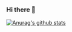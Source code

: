 ### Hi there 👋

[![Anurag's github stats](https://github-readme-stats.vercel.app/api?username=mental-block&show_icons=true&theme=chartreuse-dark)](https://github.com/anuraghazra/github-readme-stats)

<!--
**Mental-Block/Mental-Block** is a ✨ _special_ ✨ repository because its `README.md` (this file) appears on your GitHub profile.

Here are some ideas to get you started:

- 🔭 I’m currently working on ...
- 🌱 I’m currently learning ...
- 👯 I’m looking to collaborate on ...
- 🤔 I’m looking for help with ...
- 💬 Ask me about ...
- 📫 How to reach me: ...
- 😄 Pronouns: ...
- ⚡ Fun fact: ...
-->
